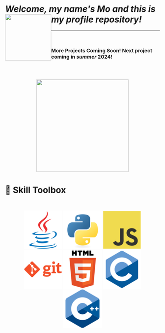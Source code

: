 # **_Welcome, my name's Mo and this is my profile repository!_**<img src="https://github.com/mo100saad/mo100saad/assets/59495355/a3ceeadf-6cae-4fce-8a26-6c5812aeba1c" width="150" height="150" align="left">
<p>
  

  </p>
  
---
<br>

### More Projects Coming Soon! Next project coming in **_summer_** 2024!
<br><br>
<p align="center">
<img src="https://github.com/mo100saad/mo100saad/assets/15622146/0c4ed428-9d71-47b5-a9fe-a369a943b575" width="300" height="300">
</p>

# 🧰 Skill Toolbox
<br>
<p align="center">
<img src="https://raw.githubusercontent.com/devicons/devicon/6910f0503efdd315c8f9b858234310c06e04d9c0/icons/java/java-original.svg" width="125" height="125">
<img src="https://raw.githubusercontent.com/devicons/devicon/6910f0503efdd315c8f9b858234310c06e04d9c0/icons/python/python-original.svg" width="125" height="125">
<img src="https://raw.githubusercontent.com/devicons/devicon/6910f0503efdd315c8f9b858234310c06e04d9c0/icons/javascript/javascript-original.svg" width="125" height="125">
<img src="https://raw.githubusercontent.com/devicons/devicon/6910f0503efdd315c8f9b858234310c06e04d9c0/icons/git/git-plain-wordmark.svg" width="125" height="125">
<img src="https://raw.githubusercontent.com/devicons/devicon/6910f0503efdd315c8f9b858234310c06e04d9c0/icons/html5/html5-original-wordmark.svg" width="125" height="125">
<img src="https://raw.githubusercontent.com/devicons/devicon/6910f0503efdd315c8f9b858234310c06e04d9c0/icons/c/c-original.svg" width="125" height="125">
<img src="https://raw.githubusercontent.com/devicons/devicon/6910f0503efdd315c8f9b858234310c06e04d9c0/icons/cplusplus/cplusplus-original.svg" width="125" height="125">
</p>
